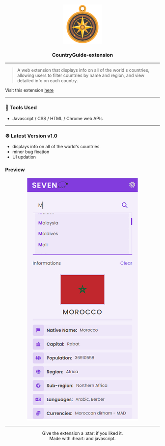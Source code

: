 <p align="center">
  <img src="./icons/icon-128.png"/>
  <h3 align="center">CountryGuide-extension</h3>
</p>

----
> A web extension that displays info on all of the world's countries, allowing users to filter countries by name and region, and view detailed info on each country.

Visit this extension  <a href="sevenajjy.github.io/CountryGuide-extens/">here</a>
</br>


----

### :wrench: Tools Used
- Javascript / CSS / HTML / Chrome web APIs

-----

### ⚙️ Latest Version v1.0
- displays info on all of the world's countries
- minor bug fixation
- UI updation

### Preview
 <p align="center">
  <img src="/icons/preview.PNG"/>
</p>

-----

<p align="center">
Give the extension a :star: if you liked it.<br>
Made with :heart: and javascript.
</p>
